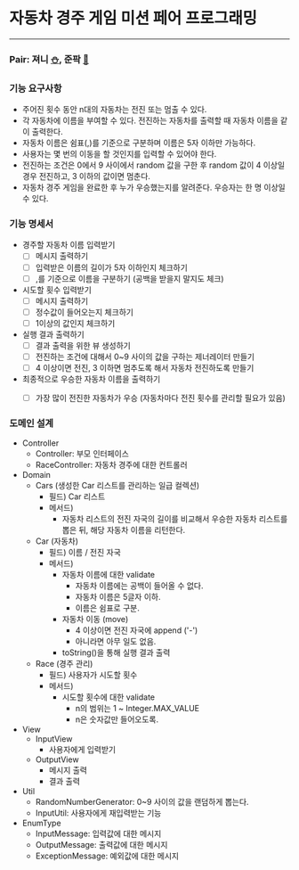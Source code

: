 # 자동차 경주 게임 미션 페어 프로그래밍   

---

###  Pair: 져니 [⛄️](http://github.com/cl8d), 준팍 [🎅](https://github.com/junpakPark)  


### 기능 요구사항
- 주어진 횟수 동안 n대의 자동차는 전진 또는 멈출 수 있다.
- 각 자동차에 이름을 부여할 수 있다. 전진하는 자동차를 출력할 때 자동차 이름을 같이 출력한다.
- 자동차 이름은 쉼표(,)를 기준으로 구분하며 이름은 5자 이하만 가능하다.
- 사용자는 몇 번의 이동을 할 것인지를 입력할 수 있어야 한다.
- 전진하는 조건은 0에서 9 사이에서 random 값을 구한 후 random 값이 4 이상일 경우 전진하고, 3 이하의 값이면 멈춘다.
- 자동차 경주 게임을 완료한 후 누가 우승했는지를 알려준다. 우승자는 한 명 이상일 수 있다.

### 기능 명세서
- 경주할 자동차 이름 입력받기
  *[ ] 메시지 출력하기
  *[ ] 입력받은 이름의 길이가 5자 이하인지 체크하기 
  *[ ] ,를 기준으로 이름을 구분하기 (공백을 받을지 말지도 체크)
- 시도할 횟수 입력받기
  *[ ] 메시지 출력하기
  *[ ] 정수값이 들어오는지 체크하기
  *[ ] 1이상의 값인지 체크하기
- 실행 결과 출력하기
  *[ ] 결과 출력을 위한 뷰 생성하기
  *[ ] 전진하는 조건에 대해서 0~9 사이의 값을 구하는 제너레이터 만들기
  *[ ] 4 이상이면 전진, 3 이하면 멈추도록 해서 자동차 전진하도록 만들기
- 최종적으로 우승한 자동차 이름을 출력하기
  *[ ] 가장 많이 전진한 자동차가 우승 (자동차마다 전진 횟수를 관리할 필요가 있음)


### 도메인 설계
- Controller
  - Controller: 부모 인터페이스
  - RaceController: 자동차 경주에 대한 컨트롤러
- Domain
  - Cars (생성한 Car 리스트를 관리하는 일급 컬렉션)
    - 필드) Car 리스트
    - 메서드)
      - 자동차 리스트의 전진 자국의 길이를 비교해서 우승한 자동차 리스트를 뽑은 뒤, 해당 자동차 이름을 리턴한다.
  - Car (자동차)
    - 필드) 이름 / 전진 자국
    - 메서드)
      - 자동차 이름에 대한 validate
        - 자동차 이름에는 공백이 들어올 수 없다.
        - 자동차 이름은 5글자 이하.
        - 이름은 쉼표로 구분.
      - 자동차 이동 (move)
        - 4 이상이면 전진 자국에 append ('-')
        - 아니라면 아무 일도 없음.
      - toString()을 통해 실행 결과 출력
  - Race (경주 관리)
    - 필드) 사용자가 시도할 횟수
    - 메서드)
      - 시도할 횟수에 대한 validate
        - n의 범위는 1 ~ Integer.MAX_VALUE
        - n은 숫자값만 들어오도록.
- View
  - InputView
    - 사용자에게 입력받기
  - OutputView
    - 메시지 출력
    - 결과 출력
- Util
  - RandomNumberGenerator: 0~9 사이의 값을 랜덤하게 뽑는다.
  - InputUtil: 사용자에게 재입력받는 기능
- EnumType
  - InputMessage: 입력값에 대한 메시지
  - OutputMessage: 출력값에 대한 메시지
  - ExceptionMessage: 예외값에 대한 메시지